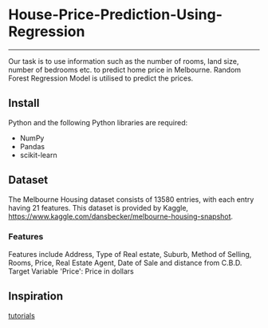 # House-Price-Prediction-Using-Regression

---

Our task is to use information such as the number of rooms, land size, number of bedrooms etc. to predict home price in Melbourne. Random Forest Regression Model is utilised to predict the prices.

## Install

 Python and the following Python libraries are required:

* NumPy
* Pandas
* scikit-learn

## Dataset

The Melbourne Housing dataset consists of 13580 entries, with each entry having 21 features. This dataset is provided by Kaggle, https://www.kaggle.com/dansbecker/melbourne-housing-snapshot.

### Features

Features include Address, Type of Real estate, Suburb, Method of Selling, Rooms, Price, Real Estate Agent, Date of Sale and distance from C.B.D.
Target Variable 'Price': Price in dollars 

## Inspiration

[tutorials](https://www.kaggle.com/learn/intermediate-machine-learning)



